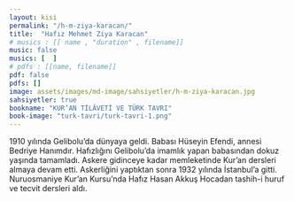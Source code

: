 ```yaml
---
layout: kisi
permalink: "/h-m-ziya-karacan/"
title:  "Hafız Mehmet Ziya Karacan"
# musics : [[ name , "duration" , filename]]
music: false
musics: [  ]
# pdfs : [[name, filename]]
pdf: false
pdfs: []
image: assets/images/md-image/sahsiyetler/h-m-ziya-karacan.jpg
sahsiyetler: true
bookname: "KUR’AN TİLÂVETİ VE TÜRK TAVRI"
book-image: "turk-tavri/turk-tavri-1.png"
---
```


1910 yılında Gelibolu’da dünyaya geldi. Babası Hüseyin Efendi, annesi Bedriye Hanımdır. 
Hafızlığını Gelibolu’da imamlık yapan babasından dokuz yaşında tamamladı. Askere gidinceye kadar memleketinde Kur’an dersleri almaya devam etti. Askerliğini yaptıktan sonra 1932 yılında İstanbul’a gitti. Nuruosmaniye Kur’an Kursu’nda Hafız Hasan Akkuş Hocadan tashih-i huruf ve tecvit dersleri aldı. 
